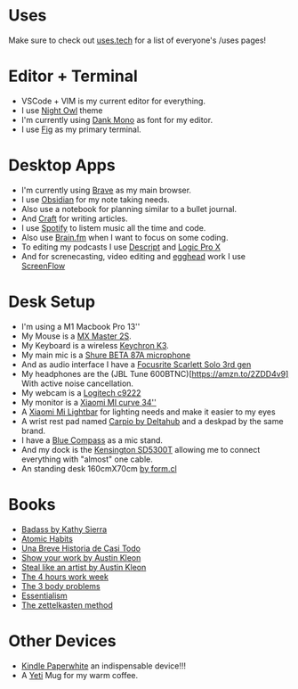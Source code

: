 # Uses

Make sure to check out [uses.tech](https://uses.tech) for a list of everyone's /uses pages!

# Editor + Terminal

- VSCode + VIM is my current editor for everything.
- I use [Night Owl](https://marketplace.visualstudio.com/items?itemName=sdras.night-owl&WT.mc_id=twitter-social-sdras) theme
- I'm currently using [Dank Mono](https://philpl.gumroad.com/l/dank-mono) as font for my editor.
- I use [Fig](https://fig.io/) as my primary terminal.

# Desktop Apps

- I'm currently using [Brave](https://brave.com/) as my main browser.
- I use [Obsidian](https://obsidian.md/) for my note taking needs.
- Also use a notebook for planning similar to a bullet journal.
- And [Craft](https://craft.do) for writing articles.
- I use [Spotify](https://open.spotify.com) to listem music all the time and code.
- Also use [Brain.fm](https://brain.fm) when I want to focus on some coding.
- To editing my podcasts I use [Descript](https://www.descript.com?lmref=sMc1WQ) and [Logic Pro X](https://www.apple.com/la/logic-pro/)
- And for screnecasting, video editing and [egghead](https://egghead.io) work I use [ScreenFlow](https://www.telestream.net/screenflow/overview.htm?&gclid=CjwKCAjwrvv3BRAJEiwAhwOdMxl1coeNfnDzMkMsVUCpLQkJ4gcrDfQotzy3rCeBF8zNK2x8dHBwGxoCEpIQAvD_BwE)

# Desk Setup

- I'm using a M1 Macbook Pro 13''
- My Mouse is a [MX Master 2S](https://amzn.to/31I1Ahv).
- My Keyboard is a wireless [Keychron K3](https://www.keychron.com/collections/keyboard/products/keychron-k3-wireless-mechanical-keyboard).
- My main mic is a [Shure BETA 87A microphone](https://amzn.to/2AtEi3H)
- And as audio interface I have a [Focusrite Scarlett Solo 3rd gen](https://amzn.to/2VEWuyP)
- My headphones are the (JBL Tune 600BTNC)[https://amzn.to/2ZDD4v9] With active noise cancellation.
- My webcam is a [Logitech c9222](https://www.logitech.com/en-us/products/webcams/c922-pro-stream-webcam.960-001087.html)
- My monitor is a [Xiaomi MI curve 34''](https://www.amazon.de/-/en/Xiaomi-Curved-Gaming-Monitor-FreeSyncPremium/dp/B08DM7C7BD?th=1)
- A [Xiaomi Mi Lightbar](https://www.amazon.com/Mi-Computer-Monitor-Light-Bar/dp/B08W2C5W59) for lighting needs and make it easier to my eyes
- A wrist rest pad named [Carpio by Deltahub](https://deltahub.io/) and a deskpad by the same brand.
- I have a [Blue Compass](https://www.amazon.com/Blue-Compass-Premium-Tube-Style-Broadcast/dp/B078MLBGRM) as a mic stand.
- And my dock is the [Kensington SD5300T](https://www.kensington.com/internal-support-pages/SD5300T/) allowing me to connect everything with "almost" one cable.
- An standing desk 160cmX70cm [by form.cl](https://www.form.cl/catalog/product/view/id/3130/s/escritorio-neo-electrico-c-pasacables-160x70/category/23/)
# Books
- [Badass by Kathy Sierra](https://amzn.to/2VItO7Y)
- [Atomic Habits](https://amzn.to/31Iinkp)
- [Una Breve Historia de Casi Todo](https://amzn.to/31HCjnC)
- [Show your work by Austin Kleon](https://www.amazon.com/gp/product/B01G5ZR1DC/ref=kinw_myk_ro_title)
- [Steal like an artist by Austin Kleon](https://www.amazon.com/gp/product/B00BL7RJC8/ref=kinw_myk_ro_title)
- [The 4 hours work week](https://www.amazon.com/gp/product/B017HFOBRS/ref=kinw_myk_ro_title)
- [The 3 body problems](https://www.amazon.com/gp/product/B07YYNPZ18/ref=kinw_myk_ro_title)
- [Essentialism](https://www.amazon.com/gp/product/B00NC8XAU4/ref=kinw_myk_ro_title)
- [The zettelkasten method](https://www.amazon.com/gp/product/B08KPMP3QK/ref=kinw_myk_ro_title)


# Other Devices
- [Kindle Paperwhite](https://www.amazon.com/-/es/PQ94WIF/dp/B07741S7Y8/ref=sr_1_2?__mk_es_US=%C3%85M%C3%85%C5%BD%C3%95%C3%91&crid=13CLQ7POTRPO8&dchild=1&keywords=kindle+paperwhite&qid=1629371404&s=amazon-devices&sprefix=Kindle+pap%2Camazon-devices%2C290&sr=1-2) an indispensable device!!!
- A [Yeti](https://www.yeti.com/en_US/drinkware/mugs/10oz/21071500576.html#pos=3) Mug for my warm coffee.

